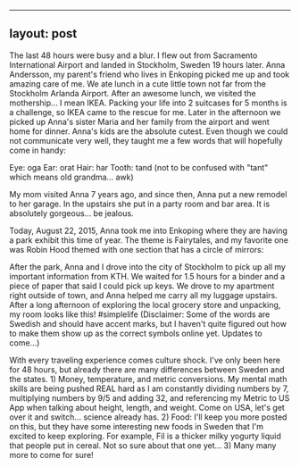 
---
layout: post
---

The last 48 hours were busy and a blur. I flew out from Sacramento International Airport and landed in Stockholm, Sweden 19 hours later. Anna Andersson, my parent's friend who lives in Enkoping picked me up and took amazing care of me. We ate lunch in a cute little town not far from the Stockholm Arlanda Airport. After an awesome lunch, we visited the mothership... I mean IKEA. Packing your life into 2 suitcases for 5 months is a challenge, so IKEA came to the rescue for me. Later in the afternoon we picked up Anna's sister Maria and her family from the airport and went home for dinner. Anna's kids are the absolute cutest. Even though we could not communicate very well, they taught me a few words that will hopefully come in handy:

Eye: oga
Ear: orat
Hair: har
Tooth: tand (not to be confused with "tant" which means old grandma... awk)

My mom visited Anna 7 years ago, and since then, Anna put a new remodel to her garage. In the upstairs she put in a party room and bar area. It is absolutely gorgeous... be jealous. 

Today, August 22, 2015, Anna took me into Enkoping where they are having a park exhibit this time of year. The theme is Fairytales, and my favorite one was Robin Hood themed with one section that has a circle of mirrors:


After the park, Anna and I drove into the city of Stockholm to pick up all my important information from KTH. We waited for 1.5 hours for a binder and a piece of paper that said I could pick up keys. We drove to my apartment right outside of town, and Anna helped me carry all my luggage upstairs. After a long afternoon of exploring the local grocery store and unpacking, my room looks like this! #simplelife (Disclaimer: Some of the words are Swedish and should have accent marks, but I haven't quite figured out how to make them show up as the correct symbols online yet. Updates to come...)

With every traveling experience comes culture shock. I've only been here for 48 hours, but already there are many differences between Sweden and the states. 1) Money, temperature, and metric conversions. My mental math skills are being pushed REAL hard as I am constantly dividing numbers by 7, multiplying numbers by 9/5 and adding 32, and referencing my Metric to US App when talking about height, length, and weight. Come on USA, let's get over it and switch... science already has. 2) Food: I'll keep you more posted on this, but they have some interesting new foods in Sweden that I'm excited to keep exploring. For example, Fil is a thicker milky yogurty liquid that people put in cereal. Not so sure about that one yet... 3) Many many more to come for sure!